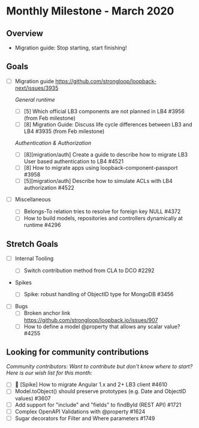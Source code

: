 # Monthly Milestone - March 2020

## Overview

- Migration guide: Stop starting, start finishing!

## Goals

- [ ] Migration guide https://github.com/strongloop/loopback-next/issues/3935

  _General runtime_

  - [ ] [5] Which official LB3 components are not planned in LB4 #3956 (from Feb
        milestone)
  - [ ] [8] Migration Guide: Discuss life cycle differences between LB3 and LB4
        #3935 (from Feb milestone)

  _Authentication & Authorization_

  - [ ] [8][migration/auth] Create a guide to describe how to migrate LB3 User
        based authentication to LB4 #4521
  - [ ] [8] How to migrate apps using loopback-component-passport #3958
  - [ ] [5][migration/auth] Describe how to simulate ACLs with LB4 authorization
        #4522

- [ ] Miscellaneous
  - [ ] Belongs-To relation tries to resolve for foreign key NULL #4372
  - [ ] How to build models, repositories and controllers dynamically at runtime
        #4296

## Stretch Goals

- [ ] Internal Tooling

  - [ ] Switch contribution method from CLA to DCO #2292

- Spikes

  - [ ] Spike: robust handling of ObjectID type for MongoDB #3456

- [ ] Bugs
  - [ ] Broken anchor link https://github.com/strongloop/loopback.io/issues/907
  - [ ] How to define a model @property that allows any scalar value? #4255

## Looking for community contributions

_Community contributors: Want to contribute but don't know where to start? Here
is our wish list for this month:_

- [ ] :running: [Spike] How to migrate Angular 1.x and 2+ LB3 client #4610
- [ ] Model.toObject() should preserve prototypes (e.g. Date and ObjectID
      values) #3607
- [ ] Add support for "include" and "fields" to findById (REST API) #1721
- [ ] Complex OpenAPI Validations with @property #1624
- [ ] Sugar decorators for Filter and Where parameters #1749
